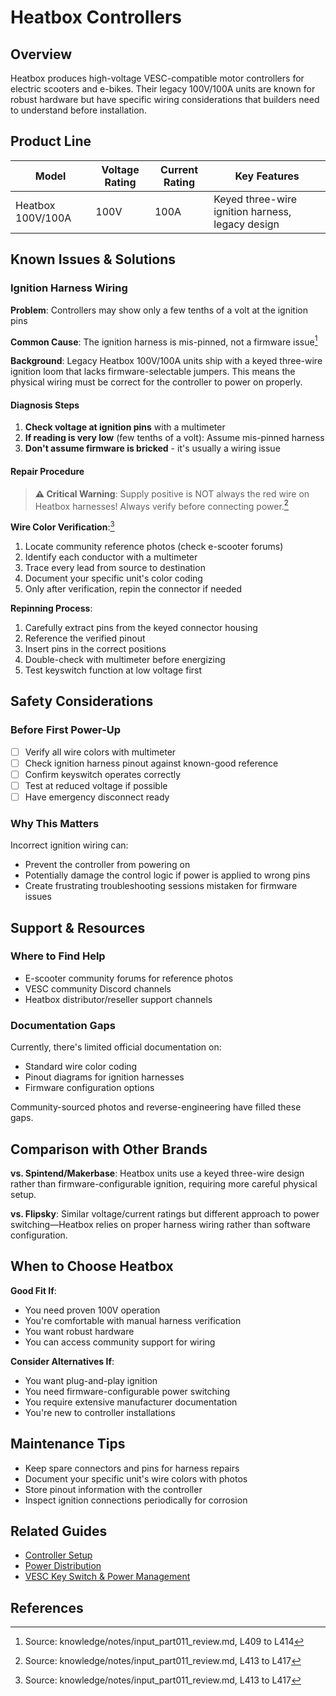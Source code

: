 # Heatbox Controllers

## Overview

Heatbox produces high-voltage VESC-compatible motor controllers for electric scooters and e-bikes. Their legacy 100V/100A units are known for robust hardware but have specific wiring considerations that builders need to understand before installation.

## Product Line

| Model | Voltage Rating | Current Rating | Key Features |
|-------|----------------|----------------|--------------|
| Heatbox 100V/100A | 100V | 100A | Keyed three-wire ignition harness, legacy design |

## Known Issues & Solutions

### Ignition Harness Wiring

**Problem**: Controllers may show only a few tenths of a volt at the ignition pins

**Common Cause**: The ignition harness is mis-pinned, not a firmware issue[^1]

**Background**: Legacy Heatbox 100V/100A units ship with a keyed three-wire ignition loom that lacks firmware-selectable jumpers. This means the physical wiring must be correct for the controller to power on properly.

#### Diagnosis Steps

1. **Check voltage at ignition pins** with a multimeter
2. **If reading is very low** (few tenths of a volt): Assume mis-pinned harness
3. **Don't assume firmware is bricked** - it's usually a wiring issue

#### Repair Procedure

> **⚠️ Critical Warning**: Supply positive is NOT always the red wire on Heatbox harnesses! Always verify before connecting power.[^2]

**Wire Color Verification**:[^2]
1. Locate community reference photos (check e-scooter forums)
2. Identify each conductor with a multimeter
3. Trace every lead from source to destination
4. Document your specific unit's color coding
5. Only after verification, repin the connector if needed

**Repinning Process**:
1. Carefully extract pins from the keyed connector housing
2. Reference the verified pinout
3. Insert pins in the correct positions
4. Double-check with multimeter before energizing
5. Test keyswitch function at low voltage first

## Safety Considerations

### Before First Power-Up

- [ ] Verify all wire colors with multimeter
- [ ] Check ignition harness pinout against known-good reference
- [ ] Confirm keyswitch operates correctly
- [ ] Test at reduced voltage if possible
- [ ] Have emergency disconnect ready

### Why This Matters

Incorrect ignition wiring can:
- Prevent the controller from powering on
- Potentially damage the control logic if power is applied to wrong pins
- Create frustrating troubleshooting sessions mistaken for firmware issues

## Support & Resources

### Where to Find Help

- E-scooter community forums for reference photos
- VESC community Discord channels
- Heatbox distributor/reseller support channels

### Documentation Gaps

Currently, there's limited official documentation on:
- Standard wire color coding
- Pinout diagrams for ignition harnesses
- Firmware configuration options

Community-sourced photos and reverse-engineering have filled these gaps.

## Comparison with Other Brands

**vs. Spintend/Makerbase**: Heatbox units use a keyed three-wire design rather than firmware-configurable ignition, requiring more careful physical setup.

**vs. Flipsky**: Similar voltage/current ratings but different approach to power switching—Heatbox relies on proper harness wiring rather than software configuration.

## When to Choose Heatbox

**Good Fit If**:
- You need proven 100V operation
- You're comfortable with manual harness verification
- You want robust hardware
- You can access community support for wiring

**Consider Alternatives If**:
- You want plug-and-play ignition
- You need firmware-configurable power switching
- You require extensive manufacturer documentation
- You're new to controller installations

## Maintenance Tips

- Keep spare connectors and pins for harness repairs
- Document your specific unit's wire colors with photos
- Store pinout information with the controller
- Inspect ignition connections periodically for corrosion

## Related Guides

- [Controller Setup](../guides/controller_setup.md)
- [Power Distribution](../guides/power_distribution.md)
- [VESC Key Switch & Power Management](../guides/vesc-key-switch-and-power-management.md)

## References

[^1]: Source: knowledge/notes/input_part011_review.md, L409 to L414
[^2]: Source: knowledge/notes/input_part011_review.md, L413 to L417
